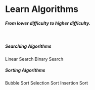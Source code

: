 # Learn Algorithms

##### From lower difficulty to higher difficulty. <br/><br/> <br/>

##### Searching Algorithms

  <p className='link-container'>
    <Link href='/algorithms/linear-search'><a className='link'>Linear Search</a></Link>
    <Link href='/algorithms/binary-search'><a className='link'>Binary Search</a></Link>
  </p>

##### Sorting Algorithms

  <p className='link-container'>
    <Link href='/algorithms/bubble-sort'><a className='link'>Bubble Sort</a></Link>
    <Link href='/algorithms/selection-sort'><a className='link'>Selection Sort</a></Link>
    <Link href='/algorithms/insertion-sort'><a className='link'>Insertion Sort</a></Link>
  </p>
